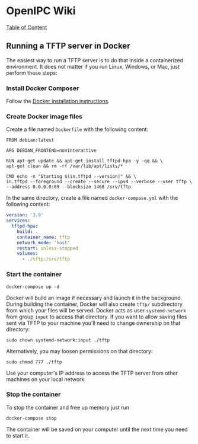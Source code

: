 # OpenIPC Wiki
[Table of Content](../README.md)

Running a TFTP server in Docker
-------------------------------

The easiest way to run a TFTP server is to do that inside a containerized
environment. It does not matter if you run Linux, Windows, or Mac, just perform
these steps:

### Install Docker Composer
Follow the [Docker installation instructions][1].

###  Create Docker image files
Create a file named `Dockerfile` with the following content:
```
FROM debian:latest

ARG DEBIAN_FRONTEND=noninteractive

RUN apt-get update && apt-get install tftpd-hpa -y -qq && \
apt-get clean && rm -rf /var/lib/apt/lists/*

CMD echo -n "Starting $(in.tftpd --version)" && \
in.tftpd --foreground --create --secure --ipv4 --verbose --user tftp \
--address 0.0.0.0:69 --blocksize 1468 /srv/tftp
```

In the same directory, create a file named `docker-compose.yml` with the
following content:
``` yaml
version: '3.9'
services:
  tftpd-hpa:
    build: .
    container_name: tftp
    network_mode: 'host'
    restart: unless-stopped
    volumes:
      - ./tftp:/srv/tftp
```

### Start the container
```
docker-compose up -d
```
Docker will build an image if necessary and launch it in the background. During
building the container, Docker will also create `tftp/` subdirectory from which
your files will be served. Docker acts as user `systemd-network` from group
`input` to access that directory. If you want to allow saving files sent via
TFTP to your machine you'll need to change ownership on that directory:
```
sudo chown systemd-network:input ./tftp
```
Alternatively, you may loosen permissions on that directory:
```
sudo chmod 777 ./tftp
```
Use your computer's IP address to access the TFTP server from other machines on
your local network.

### Stop the container
To stop the container and free up memory just run
```
docker-compose stop
```
The container will be saved on your computer until the next time you need to
start it.


[1]: https://docs.docker.com/compose/install/
